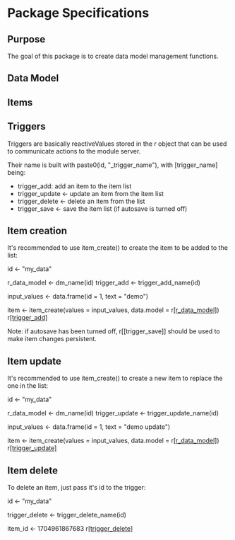 # Package Specifications

## Purpose

The goal of this package is to create data model management functions.

## Data Model



## Items




## Triggers

Triggers are basically reactiveValues stored in the r object that can be used to communicate actions to the module server.

Their name is built with paste0(id, "_trigger_name"), with [trigger_name] being:
* trigger_add: add an item to the item list
* trigger_update <- update an item from the item list
* trigger_delete <- delete an item from the list
* trigger_save <- save the item list (if autosave is turned off)


## Item creation

It's recommended to use item_create() to create the item to be added to the list:

id <- "my_data"

r_data_model <- dm_name(id)
trigger_add <- trigger_add_name(id)

input_values <- data.frame(id = 1, text = "demo")

item <- item_create(values = input_values, data.model = r[[r_data_model]]())
r[[trigger_add]](item)

Note: if autosave has been turned off, r[[trigger_save]] should be used to make item changes persistent.


## Item update

It's recommended to use item_create() to create a new item to replace the one in the list:

id <- "my_data"

r_data_model <- dm_name(id)
trigger_update <- trigger_update_name(id)

input_values <- data.frame(id = 1, text = "demo update")

item <- item_create(values = input_values, data.model = r[[r_data_model]]())
r[[trigger_update]](item)


## Item delete

To delete an item, just pass it's id to the trigger:

id <- "my_data"

trigger_delete <- trigger_delete_name(id)

item_id <- 1704961867683
r[[trigger_delete]](item_id)


